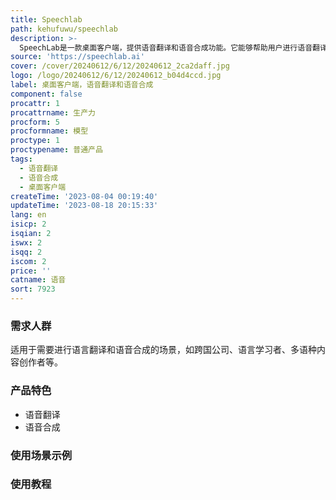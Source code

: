 ```yaml
---
title: Speechlab
path: kehufuwu/speechlab
description: >-
  SpeechLab是一款桌面客户端，提供语音翻译和语音合成功能。它能够帮助用户进行语音翻译，将语言转换成其他语言，同时还能够合成语音，将文字转换成自然流畅的语音。SpeechLab的优势在于其高质量的语音合成技术，可以生成与人类声音相似的合成语音。SpeechLab的定价为免费试用和付费订阅两种方式，具体定价可在官方网站上查看。SpeechLab定位于帮助用户跨越语言障碍，使内容在全球范围内更容易获得。
source: 'https://speechlab.ai'
cover: /cover/20240612/6/12/20240612_2ca2daff.jpg
logo: /logo/20240612/6/12/20240612_b04d4ccd.jpg
label: 桌面客户端，语音翻译和语音合成
component: false
procattr: 1
procattrname: 生产力
procform: 5
procformname: 模型
proctype: 1
proctypename: 普通产品
tags:
  - 语音翻译
  - 语音合成
  - 桌面客户端
createTime: '2023-08-04 00:19:40'
updateTime: '2023-08-18 20:15:33'
lang: en
isicp: 2
isqian: 2
iswx: 2
isqq: 2
iscom: 2
price: ''
catname: 语音
sort: 7923
---
```




### 需求人群
适用于需要进行语言翻译和语音合成的场景，如跨国公司、语言学习者、多语种内容创作者等。

### 产品特色
- 语音翻译
- 语音合成

### 使用场景示例


### 使用教程


  
